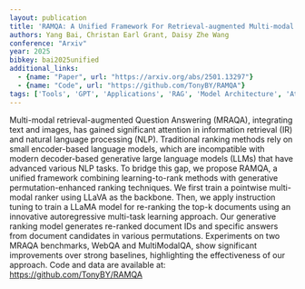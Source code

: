 ```yaml
---
layout: publication
title: 'RAMQA: A Unified Framework For Retrieval-augmented Multi-modal Question Answering'
authors: Yang Bai, Christan Earl Grant, Daisy Zhe Wang
conference: "Arxiv"
year: 2025
bibkey: bai2025unified
additional_links:
  - {name: "Paper", url: "https://arxiv.org/abs/2501.13297"}
  - {name: "Code", url: "https://github.com/TonyBY/RAMQA"}
tags: ['Tools', 'GPT', 'Applications', 'RAG', 'Model Architecture', 'Attention Mechanism', 'Has Code', 'Pretraining Methods', 'Multimodal Models']
---
```

Multi-modal retrieval-augmented Question Answering (MRAQA), integrating text
and images, has gained significant attention in information retrieval (IR) and
natural language processing (NLP). Traditional ranking methods rely on small
encoder-based language models, which are incompatible with modern decoder-based
generative large language models (LLMs) that have advanced various NLP tasks.
To bridge this gap, we propose RAMQA, a unified framework combining
learning-to-rank methods with generative permutation-enhanced ranking
techniques. We first train a pointwise multi-modal ranker using LLaVA as the
backbone. Then, we apply instruction tuning to train a LLaMA model for
re-ranking the top-k documents using an innovative autoregressive multi-task
learning approach. Our generative ranking model generates re-ranked document
IDs and specific answers from document candidates in various permutations.
Experiments on two MRAQA benchmarks, WebQA and MultiModalQA, show significant
improvements over strong baselines, highlighting the effectiveness of our
approach. Code and data are available at: https://github.com/TonyBY/RAMQA
